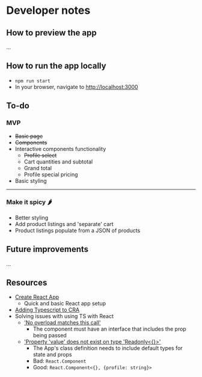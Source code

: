# Developer notes

## How to preview the app
...

## How to run the app locally
- `npm run start`
- In your browser, navigate to [http://localhost:3000](http://localhost:3000)

## To-do

### MVP
- ~~Basic page~~
- ~~Components~~
- Interactive components functionality
    - ~~Profile select~~
    - Cart quantities and subtotal
    - Grand total
    - Profile special pricing
- Basic styling
---
### Make it spicy 🌶
- Better styling
- Add product listings and 'separate' cart
- Product listings populate from a JSON of products

## Future improvements
...

## Resources
- [Create React App](https://reactjs.org/docs/create-a-new-react-app.html)
    - Quick and basic React app setup
- [Adding Typescript to CRA](https://create-react-app.dev/docs/adding-typescript/)
- Solving issues with using TS with React
    - ['No overload matches this call'](https://stackoverflow.com/questions/58449813/react-typescript-error-no-overload-matches-this-call)
        - The component must have an interface that includes the prop being passed
    - ['Property 'value' does not exist on type 'Readonly<{}>'](https://stackoverflow.com/questions/47561848/property-value-does-not-exist-on-type-readonly)
        - The App's class definition needs to include default types for state and props
        - Bad: `React.Component`
        - Good: `React.Component<{}, {profile: string}>`
